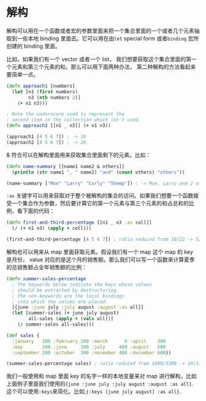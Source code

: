 # 解构

解构可以用在一个函数或者宏的参数里面来把一个集合里面的一个或者几个元素抽取到一些本地 binding 里面去。它可以用在由`let` special form 或者`binding` 宏所创建的 binding 里面。

比如，如果我们有一个 vector 或者一个 list， 我们想要获取这个集合里面的第一个元素和第三个元素的和。那么可以用下面两种办法， 第二种解构的方法看起来要简单一点。

```clj
(defn approach1 [numbers]
  (let [n1 (first numbers)
        n3 (nth numbers 2)]
    (+ n1 n3)))

; Note the underscore used to represent the
; second item in the collection which isn't used.
(defn approach2 [[n1 _ n3]] (+ n1 n3))

(approach1 [4 5 6 7]) ; -> 10
(approach2 [4 5 6 7]) ; -> 10
```

& 符合可以在解构里面用来获取集合里面剩下的元素。比如：

```clj
(defn name-summary [[name1 name2 & others]]
  (println (str name1 ", " name2) "and" (count others) "others"))

(name-summary ["Moe" "Larry" "Curly" "Shemp"]) ; -> Moe, Larry and 2 others
```

`:as` 关键字可以用来获取对于整个被解构的集合的访问。如果我们想要一个函数接受一个集合作为参数，然后要计算它的第一个元素与第三个元素的和占总和的比例，看下面的代码：

```clj
(defn first-and-third-percentage [[n1 _ n3 :as coll]]
  (/ (+ n1 n3) (apply + coll)))

(first-and-third-percentage [4 5 6 7]) ; ratio reduced from 10/22 -> 5/11
```

解构也可以用来从 map 里面获取元素。假设我们有一个 map 这个 map 的 key 是月份， value 对应的是这个月的销售额。那么我们可以写一个函数来计算夏季的总销售额占全年销售额的比例：

```clj
(defn summer-sales-percentage
  ; The keywords below indicate the keys whose values
  ; should be extracted by destructuring.
  ; The non-keywords are the local bindings
  ; into which the values are placed.
  [{june :june july :july august :august :as all}]
  (let [summer-sales (+ june july august)
        all-sales (apply + (vals all))]
    (/ summer-sales all-sales)))

(def sales {
  :january   100 :february 200 :march      0 :april    300
  :may       200 :june     100 :july     400 :august   500
  :september 200 :october  300 :november 400 :december 600})

(summer-sales-percentage sales) ; ratio reduced from 1000/3300 -> 10/33
```

我们一般使用和 map 里面 key 的名字一样的本地变量来对 map 进行解构，比如上面例子里面我们使用的`{june :june july :july august :august :as all}`. 这个可以使用`:keys`来简化。比如,`{:keys [june july august] :as all}`.
